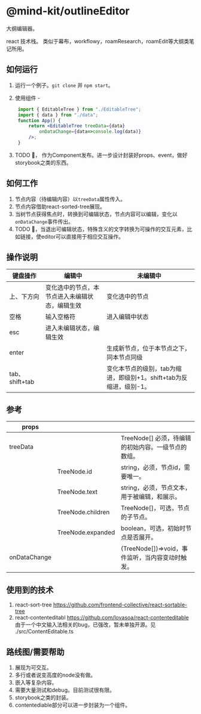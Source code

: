 # @mind-kit/outlineEditor

大纲编辑器。

react 技术栈。
类似于幕布，workflowy，roamResearch，roamEdit等大纲类笔记所用。



## 如何运行

1. 运行一个例子。`git clone` 并 `npm start`。

2. 使用组件 - 
   ```jsx
    import { EditableTree } from "./EditableTree";
    import { data } from "./data";
    function App() {
        return <EditableTree treeData={data} 
            onDataChange={data=>console.log(data)}
        />;
    }
   ```
   
1. TODO 🏃， 作为Component发布。进一步设计封装好props、event，做好storybook之类的东西。



## 如何工作

1. 节点内容（待编辑内容）以`treeData`属性传入。
2. 节点内容借助react-sorted-tree展现。
3. 当树节点获得焦点时，转换到可编辑状态，节点内容可以编辑，变化以`onDataChange`事件传出。
4. TODO 🏃，当退出可编辑状态，特殊含义的文字转换为可操作的交互元素，比如链接，使editor可以直接用于相应交互操作。



## 操作说明

| 键盘操作       | 编辑中                                         | 未编辑中                                                     |
| -------------- | ---------------------------------------------- | ------------------------------------------------------------ |
| 上、下方向     | 变化选中的节点，本节点进入未编辑状态，编辑生效 | 变化选中的节点                                               |
| 空格           | 输入空格符                                     | 进入编辑中状态                                               |
| esc            | 进入未编辑状态，编辑生效                       |                                                              |
| enter          |                                                | 生成新节点，位于本节点之下，同本节点同级                     |
| tab、shift+tab |                                                | 变化本节点的级别，tab为缩进，即级别+1。shift+tab为反缩进，级别-1。 |



## 参考

| props        |                   |                                                     |
| ------------ | ----------------- | --------------------------------------------------- |
| treeData     |                   | TreeNode[] 必须，待编辑的初始内容。一级节点的数组。 |
|              | TreeNode.id       | string，必须，节点id，需要唯一。                    |
|              | TreeNode.text     | string，必须，节点文本，用于被编辑，和展示。        |
|              | TreeNode.children | TreeNode[]，可选，节点的子节点。                    |
|              | TreeNode.expanded | boolean，可选，初始时节点是否展开。                 |
| onDataChange |                   | (TreeNode[])=>void，事件监听，当内容变动时触发。    |



## 使用到的技术

1. react-sort-tree https://github.com/frontend-collective/react-sortable-tree 
2. react-contenteditabl https://github.com/lovasoa/react-contenteditable 由于一个中文输入法相关的bug，已强改，暂未单独开源。见 ./src/ContentEditable.ts



## 路线图/需要帮助

1. 展现为可交互。
2. 多行或者说变高度的node没有做。
3. 嵌入等复杂内容。
4. 需要大量测试和debug。目前测试很有限。
5. storybook之类的封装。
6. contentediable部分可以进一步封装为一个组件。

